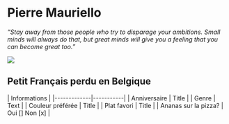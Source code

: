 # Pierre Mauriello

*“Stay away from those people who try to disparage your ambitions. Small minds will always do that, but great minds will give you a feeling that you can become great too.”*

<img src="https://media-exp1.licdn.com/dms/image/C4D03AQF7TaLS1V6ILQ/profile-displayphoto-shrink_800_800/0/1552912265117?e=1674086400&v=beta&t=3lFtWzVv9yxxBJc7_kLRItUFH9F1dnoo0Cm6MZfviUk" style="display: block; margin-right: auto; margin-left: auto;">

## Petit Français perdu en Belgique

| Informations               |
|-------------|-----------|
| Anniversaire     | Title       |
| Genre            | Text        | 
| Couleur préférée | Title   |
| Plat favori | Title       |
| Ananas sur la pizza? | Oui [] Non [x] |